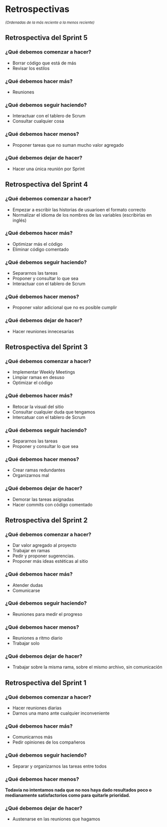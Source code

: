 # Retrospectivas
<sup>_(Ordenadas de la más reciente a la menos reciente)_</sup>

## Retrospectiva del Sprint 5

### ¿Qué debemos comenzar a hacer?
* Borrar código que está de más
* Revisar los estilos

### ¿Qué debemos hacer más?
* Reuniones

### ¿Qué debemos seguir haciendo?
* Interactuar con el tablero de Scrum
* Consultar cualquier cosa

### ¿Qué debemos hacer menos?
* Proponer tareas que no suman mucho valor agregado
  
### ¿Qué debemos dejar de hacer?
* Hacer una única reunión por Sprint



## Retrospectiva del Sprint 4

### ¿Qué debemos comenzar a hacer?
* Empezar a escribir las historias de usuarioen el formato correcto
* Normalizar el idioma de los nombres de las variables (escribirlas en inglés)

### ¿Qué debemos hacer más?
* Optimizar más el código
* Eliminar código comentado

### ¿Qué debemos seguir haciendo?
* Separarnos las tareas
* Proponer y consultar lo que sea
* Interactuar con el tablero de Scrum

### ¿Qué debemos hacer menos?
* Proponer valor adicional que no es posible cumplir
  
### ¿Qué debemos dejar de hacer?
* Hacer reuniones innecesarias



## Retrospectiva del Sprint 3

### ¿Qué debemos comenzar a hacer?
* Implementar Weekly Meetings
* Limpiar ramas en desuso
* Optimizar el código

### ¿Qué debemos hacer más?
* Retocar la visual del sitio
* Consultar cualquier duda que tengamos
* Intercatuar con el tablero de Scrum

### ¿Qué debemos seguir haciendo?
* Separarnos las tareas
* Proponer y consultar lo que sea

### ¿Qué debemos hacer menos?
* Crear ramas redundantes
* Organizarnos mal
  
### ¿Qué debemos dejar de hacer?
* Demorar las tareas asignadas
* Hacer commits con código comentado



## Retrospectiva del Sprint 2

### ¿Qué debemos comenzar a hacer?
* Dar valor agregado al proyecto
* Trabajar en ramas
* Pedir y proponer sugerencias.
* Proponer más ideas estéticas al sitio

### ¿Qué debemos hacer más?
* Atender dudas
* Comunicarse

### ¿Qué debemos seguir haciendo?
* Reuniones para medir el progreso

### ¿Qué debemos hacer menos?
* Reuniones a ritmo diario
* Trabajar solo
  
### ¿Qué debemos dejar de hacer?
* Trabajar sobre la misma rama, sobre el mismo archivo, sin comunicación



## Retrospectiva del Sprint 1

### ¿Qué debemos comenzar a hacer?
* Hacer reuniones diarias
* Darnos una mano ante cualquier inconveniente

### ¿Qué debemos hacer más?
* Comunicarnos más
* Pedir opiniones de los compañeros

### ¿Qué debemos seguir haciendo?
* Separar y organizarnos las tareas entre todos

### ¿Qué debemos hacer menos?
 **Todavía no intentamos nada que no nos haya dado resultados poco o medianamente satisfactorios como para quitarle prioridad.**

### ¿Qué debemos dejar de hacer?
* Austenarse en las reuniones que hagamos

